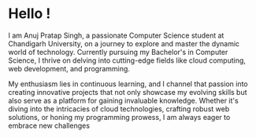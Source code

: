 # Hello ! 

I am Anuj Pratap Singh, a passionate Computer Science student at Chandigarh University, on a journey to explore and master the dynamic world of technology. Currently pursuing my Bachelor's in Computer Science, I thrive on delving into cutting-edge fields like cloud computing, web development, and programming.

My enthusiasm lies in continuous learning, and I channel that passion into creating innovative projects that not only showcase my evolving skills but also serve as a platform for gaining invaluable knowledge. Whether it's diving into the intricacies of cloud technologies, crafting robust web solutions, or honing my programming prowess, I am always eager to embrace new challenges
